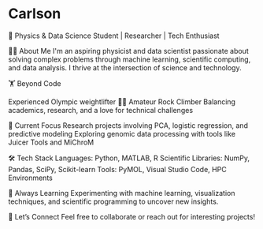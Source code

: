 # Carlson
🚀 Physics & Data Science Student | Researcher | Tech Enthusiast

👩‍💻 About Me
I'm an aspiring physicist and data scientist passionate about solving complex problems through machine learning, scientific computing, and data analysis. I thrive at the intersection of science and technology.

🏋️ Beyond Code

  Experienced Olympic weightlifter 🏋️‍♀️
  Amateur Rock Climber 
  Balancing academics, research, and a love for technical challenges
  
🔬 Current Focus
  Research projects involving PCA, logistic regression, and predictive modeling
  Exploring genomic data processing with tools like Juicer Tools and MiChroM
  
🛠 Tech Stack
  Languages: Python, MATLAB, R
  Scientific Libraries: NumPy, Pandas, SciPy, Scikit-learn
  Tools: PyMOL, Visual Studio Code, HPC Environments

🌱 Always Learning
  Experimenting with machine learning, visualization techniques, and scientific programming to uncover new insights.

🔗 Let’s Connect
Feel free to collaborate or reach out for interesting projects!
